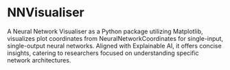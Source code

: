 # NNVisualiser
A Neural Network Visualiser as a Python package utilizing Matplotlib, visualizes plot coordinates from NeuralNetworkCoordinates for single-input, single-output neural networks. Aligned with Explainable AI, it offers concise insights, catering to researchers focused on understanding specific network architectures.
